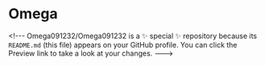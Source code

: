 # Omega
&lt;!--- Omega091232/Omega091232 is a ✨ special ✨ repository because its `README.md` (this file) appears on your GitHub profile. You can click the Preview link to take a look at your changes. --->

